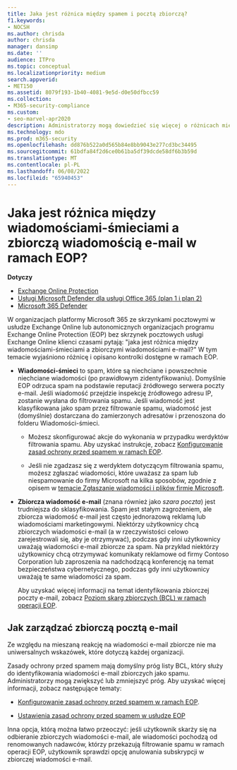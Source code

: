 ```yaml
---
title: Jaka jest różnica między spamem i pocztą zbiorczą?
f1.keywords:
- NOCSH
ms.author: chrisda
author: chrisda
manager: dansimp
ms.date: ''
audience: ITPro
ms.topic: conceptual
ms.localizationpriority: medium
search.appverid:
- MET150
ms.assetid: 8079f193-1b40-4081-9e5d-d0e50dfbcc59
ms.collection:
- M365-security-compliance
ms.custom:
- seo-marvel-apr2020
description: Administratorzy mogą dowiedzieć się więcej o różnicach między wiadomościami-śmieciami (spamem) i wiadomościami e-mail zbiorczymi (szara poczta) w usłudze Exchange Online Protection (EOP).
ms.technology: mdo
ms.prod: m365-security
ms.openlocfilehash: dd876b522a0d565b84e8bb9043e277cd3bc34495
ms.sourcegitcommit: 61bdfa84f2d6ce0b61ba5df39dcde58df6b3b59d
ms.translationtype: MT
ms.contentlocale: pl-PL
ms.lasthandoff: 06/08/2022
ms.locfileid: "65940453"
---
```

# <a name="whats-the-difference-between-junk-email-and-bulk-email-in-eop"></a>Jaka jest różnica między wiadomościami-śmieciami a zbiorczą wiadomością e-mail w ramach EOP?

**Dotyczy**
- [Exchange Online Protection](exchange-online-protection-overview.md)
- [Usługi Microsoft Defender dla usługi Office 365 (plan 1 i plan 2)](defender-for-office-365.md)
- [Microsoft 365 Defender](../defender/microsoft-365-defender.md)

W organizacjach platformy Microsoft 365 ze skrzynkami pocztowymi w usłudze Exchange Online lub autonomicznych organizacjach programu Exchange Online Protection (EOP) bez skrzynek pocztowych usługi Exchange Online klienci czasami pytają: "jaka jest różnica między wiadomościami-śmieciami a zbiorczymi wiadomościami e-mail?" W tym temacie wyjaśniono różnicę i opisano kontrolki dostępne w ramach EOP.

- **Wiadomości-śmieci** to spam, które są niechciane i powszechnie niechciane wiadomości (po prawidłowym zidentyfikowaniu). Domyślnie EOP odrzuca spam na podstawie reputacji źródłowego serwera poczty e-mail. Jeśli wiadomość przejdzie inspekcję źródłowego adresu IP, zostanie wysłana do filtrowania spamu. Jeśli wiadomość jest klasyfikowana jako spam przez filtrowanie spamu, wiadomość jest (domyślnie) dostarczana do zamierzonych adresatów i przenoszona do folderu Wiadomości-śmieci.

  - Możesz skonfigurować akcje do wykonania w przypadku werdyktów filtrowania spamu. Aby uzyskać instrukcje, zobacz [Konfigurowanie zasad ochrony przed spamem w ramach EOP](configure-your-spam-filter-policies.md).

  - Jeśli nie zgadzasz się z werdyktem dotyczącym filtrowania spamu, możesz zgłaszać wiadomości, które uważasz za spam lub niespamowanie do firmy Microsoft na kilka sposobów, zgodnie z opisem w [temacie Zgłaszanie wiadomości i plików firmie Microsoft](report-junk-email-messages-to-microsoft.md).

- **Zbiorcza wiadomość e-mail** (znana również jako _szara poczta_) jest trudniejsza do sklasyfikowania. Spam jest stałym zagrożeniem, ale zbiorcza wiadomość e-mail jest często jednorazową reklamą lub wiadomościami marketingowymi. Niektórzy użytkownicy chcą zbiorczych wiadomości e-mail (a w rzeczywistości celowo zarejestrowali się, aby je otrzymywać), podczas gdy inni użytkownicy uważają wiadomości e-mail zbiorcze za spam. Na przykład niektórzy użytkownicy chcą otrzymywać komunikaty reklamowe od firmy Contoso Corporation lub zaproszenia na nadchodzącą konferencję na temat bezpieczeństwa cybernetycznego, podczas gdy inni użytkownicy uważają te same wiadomości za spam.

  Aby uzyskać więcej informacji na temat identyfikowania zbiorczej poczty e-mail, zobacz [Poziom skarg zbiorczych (BCL) w ramach operacji EOP](bulk-complaint-level-values.md).

## <a name="how-to-manage-bulk-email"></a>Jak zarządzać zbiorczą pocztą e-mail

Ze względu na mieszaną reakcję na wiadomości e-mail zbiorcze nie ma uniwersalnych wskazówek, które dotyczą każdej organizacji.

Zasady ochrony przed spamem mają domyślny próg listy BCL, który służy do identyfikowania wiadomości e-mail zbiorczych jako spamu. Administratorzy mogą zwiększyć lub zmniejszyć próg. Aby uzyskać więcej informacji, zobacz następujące tematy:

- [Konfigurowanie zasad ochrony przed spamem w ramach EOP](configure-your-spam-filter-policies.md).

- [Ustawienia zasad ochrony przed spamem w usłudze EOP](recommended-settings-for-eop-and-office365.md#eop-anti-spam-policy-settings)

Inna opcja, którą można łatwo przeoczyć: jeśli użytkownik skarży się na odbieranie zbiorczych wiadomości e-mail, ale wiadomości pochodzą od renomowanych nadawców, którzy przekazują filtrowanie spamu w ramach operacji EOP, użytkownik sprawdzi opcję anulowania subskrypcji w zbiorczej wiadomości e-mail.
